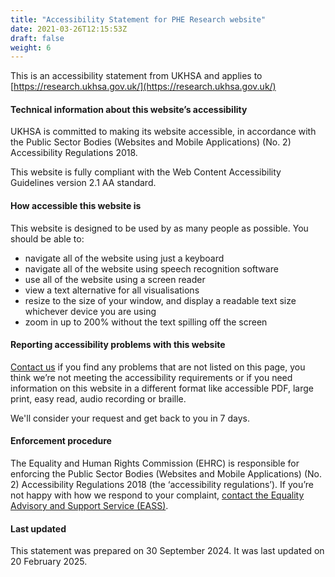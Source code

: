 ```yaml
---
title: "Accessibility Statement for PHE Research website"
date: 2021-03-26T12:15:53Z
draft: false
weight: 6
---
```


This is an accessibility statement from UKHSA and applies to [https://research.ukhsa.gov.uk/](https://research.ukhsa.gov.uk/)

#### Technical information about this website’s accessibility

UKHSA is committed to making its website accessible, in accordance with the Public Sector Bodies (Websites and Mobile Applications) (No. 2) Accessibility Regulations 2018.

This website is fully compliant with the Web Content Accessibility Guidelines version 2.1 AA standard.

#### How accessible this website is

This website is designed to be used by as many people as possible. You should be able to:

- navigate all of the website using just a keyboard
- navigate all of the website using speech recognition software
- use all of the website using a screen reader
- view a text alternative for all visualisations
- resize to the size of your window, and display a readable text size whichever device you are using
- zoom in up to 200% without the text spilling off the screen
 
#### Reporting accessibility problems with this website
[Contact us](https://research.ukhsa.gov.uk/contact/) if you find any problems that are not listed on this page, you think we’re not meeting the accessibility requirements or if you need information on this website in a different format like accessible PDF, large print, easy read, audio recording or braille.

We'll consider your request and get back to you in 7 days.
 
#### Enforcement procedure
The Equality and Human Rights Commission (EHRC) is responsible for enforcing the Public Sector Bodies (Websites and Mobile Applications) (No. 2) Accessibility Regulations 2018 (the ‘accessibility regulations’). If you’re not happy with how we respond to your complaint, [contact the Equality Advisory and Support Service (EASS)](https://www.gov.uk/government/publications/sample-accessibility-statement/sample-accessibility-statement-for-a-fictional-public-sector-website#:~:text=contact%20the%20Equality%20Advisory%20and%20Support%20Service%20(EASS)).
 
#### Last updated
This statement was prepared on 30 September 2024. It was last updated on 20 February 2025.
